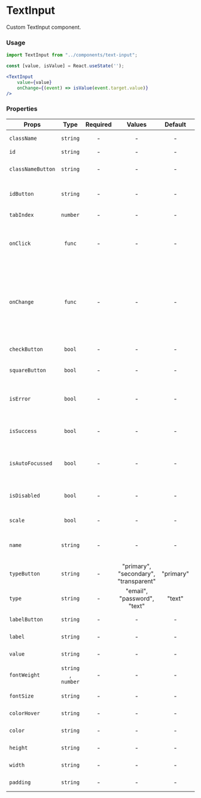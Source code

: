 # TextInput

Custom TextInput component.

### Usage

```js
import TextInput from "../components/text-input";
```

```jsx
const [value, isValue] = React.useState('');

<TextInput 
    value={value}
    onChange={(event) => isValue(event.target.value)}
/>
```

### Properties

| Props       |      Type      | Required | Values | Default | Description       |
| ----------- | :------------: | :------: | :----: | :-----: | ----------------- |
| `className` |    `string`    |    -     |   -    |    -    | Accepts class     |
| `id`        |    `string`    |    -     |   -    |    -    | Accepts id        |
| `classNameButton`     | `string` |    -     |   -    |    -    | Accepts button class |
| `idButton`     | `string` |    -     |   -    |    -    | Accepts button css id |
| `tabIndex`     | `number` |    -     |   -    |    -    |Text input tab index |
| `onClick`     | `func` |    -     |   -    |    -    | What the button will trigger when clicked |
| `onChange`     | `func` |    -     |   -    |    -    | Called with the new value. Required when input is not read only. Parent should pass it back as value  |
| `checkButton`     | `bool` |    -     |   -    |    -    |  Enable button |
| `squareButton`     | `bool` |    -     |   -    |    -    | Enable square button  |
| `isError`     | `bool` |    -     |   -    |    -    |  Indicates the input field has an error |
| `isSuccess`     | `bool` |    -     |   -    |    -    |  Indicates the input field has an success |
| `isAutoFocussed`     | `bool` |    -     |   -    |    -    |  Focus the input field on initial render |
| `isDisabled`     | `bool` |    -     |   -    |    -    |  Indicates that the field cannot be used |
| `scale`     | `bool` |    -     |   -    |    -    |  Scale width to 100% |
| `name`     | `string` |    -     |   -    |    -    |  Used as HTML name property |
| `typeButton`     | `string` |    -     |   "primary", "secondary", "transparent"    |   "primary"    |  Type of the button |
| `type`     | `string` |    -     |   "email", "password", "text"    |    "text"   |  Supported type of the input fields |
| `labelButton`     | `string` |    -     |   -    |    -    |  Name text in button |
| `label`     | `string` |    -     |   -    |    -    | label text in input  |
| `value`     | `string` |    -     |   -    |    -    |  Value of the input |
| `fontWeight`     | `string` , `number` |    -     |   -    |    -    | font-weight text input |
| `fontSize`     | `string` |    -     |   -    |    -    |  font-size text input |
| `colorHover`     | `string` |    -     |   -    |    -    | color hover text input  |
| `color`     | `string` |    -     |   -    |    -    |  color text input |
| `height`     | `string` |    -     |   -    |    -    |  height text input |
| `width`     | `string` |    -     |   -    |    -    |  width text input |
| `padding`     | `string` |    -     |   -    |    -    |  padding text input |
